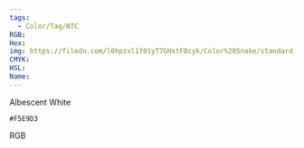 ```yaml
---
tags:
  - Color/Tag/NTC
RGB:
Hex:
img: https://filedn.com/l0hpzxl1f01yT7GHxtF8cyk/Color%20Snake/standard_csv_to_svg//F5E9D3.svg
CMYK:
HSL:
Name:
---
```

Albescent White
```palette
#F5E9D3
```
RGB
